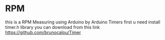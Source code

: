 # RPM
this is a RPM Measuring using Arduino by Arduino Timers 
first u need install timer.h library
you can download from this link https://github.com/brunocalou/Timer
